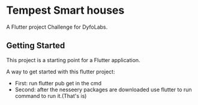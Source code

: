 # Tempest Smart houses

A Flutter project Challenge for DyfoLabs.

## Getting Started

This project is a starting point for a Flutter application.

A way to get started with this flutter project:

- First: run flutter pub get in the cmd
- Second: after the nesseery packages are downloaded use flutter to run command to run it.(That's is)

